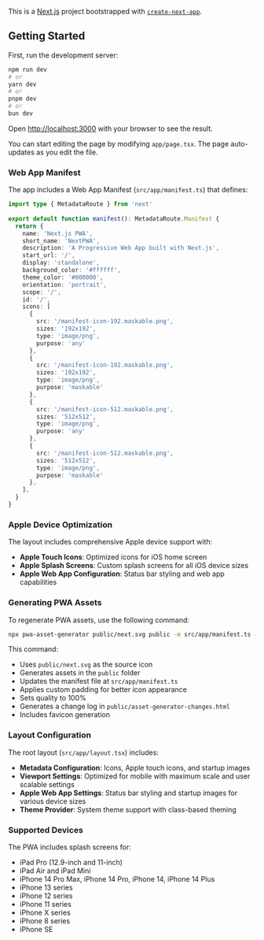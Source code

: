 This is a [Next.js](https://nextjs.org) project bootstrapped with [`create-next-app`](https://nextjs.org/docs/app/api-reference/cli/create-next-app).

## Getting Started

First, run the development server:

```bash
npm run dev
# or
yarn dev
# or
pnpm dev
# or
bun dev
```

Open [http://localhost:3000](http://localhost:3000) with your browser to see the result.

You can start editing the page by modifying `app/page.tsx`. The page auto-updates as you edit the file.

### Web App Manifest

The app includes a Web App Manifest (`src/app/manifest.ts`) that defines:

```typescript
import type { MetadataRoute } from 'next'
 
export default function manifest(): MetadataRoute.Manifest {
  return {
    name: 'Next.js PWA',
    short_name: 'NextPWA',
    description: 'A Progressive Web App built with Next.js',
    start_url: '/',
    display: 'standalone',
    background_color: '#ffffff',
    theme_color: '#000000',
    orientation: 'portrait',
    scope: '/',
    id: '/',
    icons: [
      {
        src: '/manifest-icon-192.maskable.png',
        sizes: '192x192',
        type: 'image/png',
        purpose: 'any'
      },
      {
        src: '/manifest-icon-192.maskable.png',
        sizes: '192x192',
        type: 'image/png',
        purpose: 'maskable'
      },
      {
        src: '/manifest-icon-512.maskable.png',
        sizes: '512x512',
        type: 'image/png',
        purpose: 'any'
      },
      {
        src: '/manifest-icon-512.maskable.png',
        sizes: '512x512',
        type: 'image/png',
        purpose: 'maskable'
      },
    ],
  }
}
```

### Apple Device Optimization

The layout includes comprehensive Apple device support with:

- **Apple Touch Icons**: Optimized icons for iOS home screen
- **Apple Splash Screens**: Custom splash screens for all iOS device sizes
- **Apple Web App Configuration**: Status bar styling and web app capabilities

### Generating PWA Assets

To regenerate PWA assets, use the following command:

```bash
npx pwa-asset-generator public/next.svg public -m src/app/manifest.ts --padding "calc(50vh - 25%) calc(50vw - 25%)" -q 100 -i public/asset-generator-changes.html --favicon
```

This command:

- Uses `public/next.svg` as the source icon
- Generates assets in the `public` folder
- Updates the manifest file at `src/app/manifest.ts`
- Applies custom padding for better icon appearance
- Sets quality to 100%
- Generates a change log in `public/asset-generator-changes.html`
- Includes favicon generation

### Layout Configuration

The root layout (`src/app/layout.tsx`) includes:

- **Metadata Configuration**: Icons, Apple touch icons, and startup images
- **Viewport Settings**: Optimized for mobile with maximum scale and user scalable settings
- **Apple Web App Settings**: Status bar styling and startup images for various device sizes
- **Theme Provider**: System theme support with class-based theming

### Supported Devices

The PWA includes splash screens for:

- iPad Pro (12.9-inch and 11-inch)
- iPad Air and iPad Mini
- iPhone 14 Pro Max, iPhone 14 Pro, iPhone 14, iPhone 14 Plus
- iPhone 13 series
- iPhone 12 series
- iPhone 11 series
- iPhone X series
- iPhone 8 series
- iPhone SE
